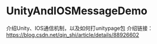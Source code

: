 # UnityAndIOSMessageDemo
介绍Unity、IOS通信机制，以及如何打unitypage包
介绍链接：https://blog.csdn.net/qin_shi/article/details/88926602
